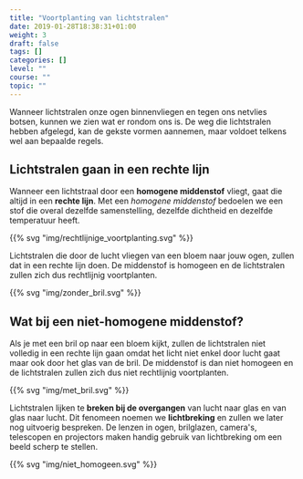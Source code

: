 ```yaml
---
title: "Voortplanting van lichtstralen"
date: 2019-01-28T18:38:31+01:00
weight: 3
draft: false
tags: []
categories: []
level: ""
course: ""
topic: ""
---
```


Wanneer lichtstralen onze ogen binnenvliegen en tegen ons netvlies botsen,
kunnen we zien wat er rondom ons is. De weg die lichtstralen hebben afgelegd,
kan de gekste vormen aannemen, maar voldoet telkens wel aan bepaalde regels.

## Lichtstralen gaan in een rechte lijn
Wanneer een lichtstraal door een **homogene middenstof** vliegt, gaat die
altijd in een **rechte lijn**. Met een *homogene middenstof* bedoelen we een
stof die overal dezelfde samenstelling, dezelfde dichtheid en dezelfde
temperatuur heeft.

{{% svg "img/rechtlijnige_voortplanting.svg" %}}

Lichtstralen die door de lucht vliegen van een bloem naar jouw ogen, zullen dat
in een rechte lijn doen. De middenstof is homogeen en de lichtstralen zullen
zich dus rechtlijnig voortplanten.

{{% svg "img/zonder_bril.svg" %}}

## Wat bij een niet-homogene middenstof?
Als je met een bril op naar een bloem kijkt, zullen de lichtstralen niet
volledig in een rechte lijn gaan omdat het licht niet enkel door lucht gaat
maar ook door het glas van de bril. De middenstof is dan niet homogeen en de
lichtstralen zullen zich dus niet rechtlijnig voortplanten.

{{% svg "img/met_bril.svg" %}}

Lichtstralen lijken te **breken bij de overgangen** van lucht naar glas en van
glas naar lucht. Dit fenomeen noemen we **lichtbreking** en zullen we later nog
uitvoerig bespreken. De lenzen in ogen, brilglazen, camera's, telescopen en
projectors maken handig gebruik van lichtbreking om een beeld scherp te
stellen.

{{% svg "img/niet_homogeen.svg" %}}
